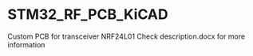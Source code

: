 # STM32_RF_PCB_KiCAD
Custom PCB for transceiver NRF24L01
Check description.docx for more information
